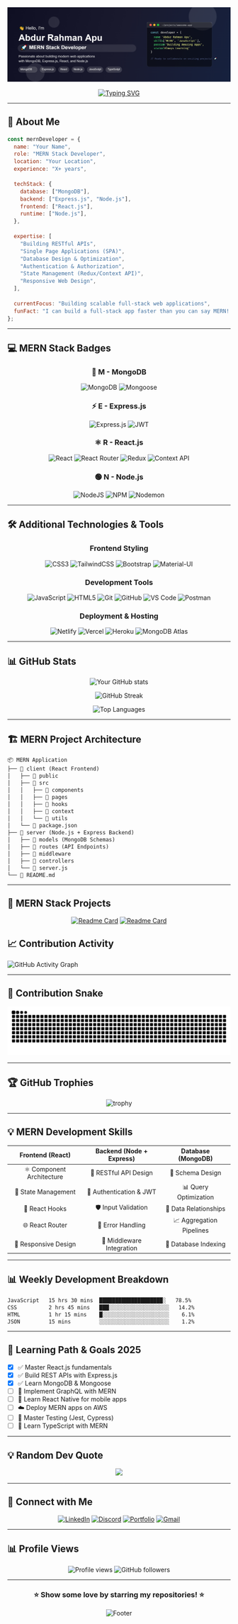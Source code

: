 <div align="center">
<img src="./banner.png" alt="banner">
</div>

<div align="center">

[![Typing SVG](https://readme-typing-svg.herokuapp.com?font=Fira+Code&pause=1000&color=2E9EFF&center=true&vCenter=true&width=435&lines=MERN+Stack+Developer;MongoDB+%7C+Express+%7C+React+%7C+Node.js;Full+Stack+JavaScript+Developer;Building+Scalable+Web+Applications)](https://git.io/typing-svg)

</div>

---

## 🚀 About Me

```javascript
const mernDeveloper = {
  name: "Your Name",
  role: "MERN Stack Developer",
  location: "Your Location",
  experience: "X+ years",

  techStack: {
    database: ["MongoDB"],
    backend: ["Express.js", "Node.js"],
    frontend: ["React.js"],
    runtime: ["Node.js"],
  },

  expertise: [
    "Building RESTful APIs",
    "Single Page Applications (SPA)",
    "Database Design & Optimization",
    "Authentication & Authorization",
    "State Management (Redux/Context API)",
    "Responsive Web Design",
  ],

  currentFocus: "Building scalable full-stack web applications",
  funFact: "I can build a full-stack app faster than you can say MERN! 🚀",
};
```

---

## 💻 MERN Stack Badges

<div align="center">

### 🍃 **M** - MongoDB

![MongoDB](https://img.shields.io/badge/MongoDB-%234ea94b.svg?style=for-the-badge&logo=mongodb&logoColor=white)
![Mongoose](https://img.shields.io/badge/Mongoose-880000.svg?style=for-the-badge&logo=mongoose&logoColor=white)

### ⚡ **E** - Express.js

![Express.js](https://img.shields.io/badge/express.js-%23404d59.svg?style=for-the-badge&logo=express&logoColor=%2361DAFB)
![JWT](https://img.shields.io/badge/JWT-black?style=for-the-badge&logo=JSON%20web%20tokens)

### ⚛️ **R** - React.js

![React](https://img.shields.io/badge/react-%2320232a.svg?style=for-the-badge&logo=react&logoColor=%2361DAFB)
![React Router](https://img.shields.io/badge/React_Router-CA4245?style=for-the-badge&logo=react-router&logoColor=white)
![Redux](https://img.shields.io/badge/redux-%23593d88.svg?style=for-the-badge&logo=redux&logoColor=white)
![Context API](https://img.shields.io/badge/Context--Api-000000?style=for-the-badge&logo=react)

### 🟢 **N** - Node.js

![NodeJS](https://img.shields.io/badge/node.js-6DA55F?style=for-the-badge&logo=node.js&logoColor=white)
![NPM](https://img.shields.io/badge/NPM-%23CB3837.svg?style=for-the-badge&logo=npm&logoColor=white)
![Nodemon](https://img.shields.io/badge/NODEMON-%23323330.svg?style=for-the-badge&logo=nodemon&logoColor=%BBDEAD)

</div>

---

## 🛠️ Additional Technologies & Tools

<div align="center">

### Frontend Styling

![CSS3](https://img.shields.io/badge/css3-%231572B6.svg?style=for-the-badge&logo=css3&logoColor=white)
![TailwindCSS](https://img.shields.io/badge/tailwindcss-%2338B2AC.svg?style=for-the-badge&logo=tailwind-css&logoColor=white)
![Bootstrap](https://img.shields.io/badge/bootstrap-%238511FA.svg?style=for-the-badge&logo=bootstrap&logoColor=white)
![Material-UI](https://img.shields.io/badge/MUI-%230081CB.svg?style=for-the-badge&logo=mui&logoColor=white)

### Development Tools

![JavaScript](https://img.shields.io/badge/javascript-%23323330.svg?style=for-the-badge&logo=javascript&logoColor=%23F7DF1E)
![HTML5](https://img.shields.io/badge/html5-%23E34F26.svg?style=for-the-badge&logo=html5&logoColor=white)
![Git](https://img.shields.io/badge/git-%23F05033.svg?style=for-the-badge&logo=git&logoColor=white)
![GitHub](https://img.shields.io/badge/github-%23121011.svg?style=for-the-badge&logo=github&logoColor=white)
![VS Code](https://img.shields.io/badge/Visual%20Studio%20Code-0078d4.svg?style=for-the-badge&logo=visual-studio-code&logoColor=white)
![Postman](https://img.shields.io/badge/Postman-FF6C37?style=for-the-badge&logo=postman&logoColor=white)

### Deployment & Hosting

![Netlify](https://img.shields.io/badge/netlify-%23000000.svg?style=for-the-badge&logo=netlify&logoColor=#00C7B7)
![Vercel](https://img.shields.io/badge/vercel-%23000000.svg?style=for-the-badge&logo=vercel&logoColor=white)
![Heroku](https://img.shields.io/badge/heroku-%23430098.svg?style=for-the-badge&logo=heroku&logoColor=white)
![MongoDB Atlas](https://img.shields.io/badge/MongoDB%20Atlas-4DB33D?style=for-the-badge&logo=mongodb&logoColor=white)

</div>

---

## 📊 GitHub Stats

<div align="center">

![Your GitHub stats](https://github-readme-stats.vercel.app/api?username=Abdur-Rahman-Apu&show_icons=true&theme=radical&hide_border=true&count_private=true)

![GitHub Streak](https://streak-stats.demolab.com?user=Abdur-Rahman-Apu&theme=radical&hide_border=true)

![Top Languages](https://github-readme-stats.vercel.app/api/top-langs/?username=Abdur-Rahman-Apu&theme=radical&hide_border=true&layout=compact&langs_count=8)

</div>

---

## 🏗️ MERN Project Architecture

```
📦 MERN Application
├── 📁 client (React Frontend)
│   ├── 📁 public
│   ├── 📁 src
│   │   ├── 📁 components
│   │   ├── 📁 pages
│   │   ├── 📁 hooks
│   │   ├── 📁 context
│   │   └── 📁 utils
│   └── 📄 package.json
├── 📁 server (Node.js + Express Backend)
│   ├── 📁 models (MongoDB Schemas)
│   ├── 📁 routes (API Endpoints)
│   ├── 📁 middleware
│   ├── 📁 controllers
│   └── 📄 server.js
└── 📄 README.md
```

---

## 🎯 MERN Stack Projects

<div align="center">

[![Readme Card](https://github-readme-stats.vercel.app/api/pin/?username=Abdur-Rahman-Apu&repo=Bobbili-urban-development-authority&theme=radical)](https://github.com/Bobbili-urban-development-authority/fullstack-residential-plan-app)
[![Readme Card](https://github-readme-stats.vercel.app/api/pin/?username=Abdur-Rahman-Apu&repo=SDS-Consultancy-Service-Exam-App-Client&theme=radical)](https://github.com/Abdur-Rahman-Apu/SDS-Consultancy-Service-Exam-App-Client)

</div>

## 📈 Contribution Activity

![GitHub Activity Graph](https://github-readme-activity-graph.vercel.app/graph?username=Abdur-Rahman-Apu&theme=react-dark&hide_border=true&area=true)

---

## 🐍 Contribution Snake

![Snake animation](https://github.com/Abdur-Rahman-Apu/Abdur-Rahman-Apu/blob/output/github-contribution-grid-snake.svg)

---

## 🏆 GitHub Trophies

<div align="center">

![trophy](https://github-profile-trophy.vercel.app/?username=Abdur-Rahman-Apu&theme=radical&no-frame=true&no-bg=false&margin-w=4)

</div>

---

## 💡 MERN Development Skills

<div align="center">

|   **Frontend (React)**    | **Backend (Node + Express)** |  **Database (MongoDB)**  |
| :-----------------------: | :--------------------------: | :----------------------: |
| ⚛️ Component Architecture |    🔧 RESTful API Design     |     🍃 Schema Design     |
|    🎨 State Management    |   🔐 Authentication & JWT    |  📊 Query Optimization   |
|      🎯 React Hooks       |     🛡️ Input Validation      |  🔄 Data Relationships   |
|      🌐 React Router      |      📝 Error Handling       | 📈 Aggregation Pipelines |
|   📱 Responsive Design    |  🚀 Middleware Integration   |   💾 Database Indexing   |

</div>

---

## 📊 Weekly Development Breakdown

<!--START_SECTION:waka-->

```text
JavaScript   15 hrs 30 mins  ████████████████████░   78.5%
CSS          2 hrs 45 mins   ███░░░░░░░░░░░░░░░░░░░   14.2%
HTML         1 hr 15 mins    █░░░░░░░░░░░░░░░░░░░░░    6.1%
JSON         15 mins         ░░░░░░░░░░░░░░░░░░░░░░    1.2%
```

<!--END_SECTION:waka-->

---

## 🎯 Learning Path & Goals 2025

- [x] ✅ Master React.js fundamentals
- [x] ✅ Build REST APIs with Express.js
- [x] ✅ Learn MongoDB & Mongoose
- [ ] 🔄 Implement GraphQL with MERN
- [ ] 📱 Learn React Native for mobile apps
- [ ] ☁️ Deploy MERN apps on AWS
- [ ] 🧪 Master Testing (Jest, Cypress)
- [ ] 🔧 Learn TypeScript with MERN

---

## 💡 Random Dev Quote

<div align="center">

![](https://quotes-github-readme.vercel.app/api?type=horizontal&theme=radical)

</div>

---

## 🤝 Connect with Me

<div align="center">

[![LinkedIn](https://img.shields.io/badge/LinkedIn-%230077B5.svg?logo=linkedin&logoColor=white)](https://linkedin.com/in/abdur-rahman-apu)
[![Discord](https://img.shields.io/badge/Discord-%231DA1F2.svg?logo=Discord&logoColor=white)](https://discord.com/abdurrahman1999)
[![Portfolio](https://img.shields.io/badge/Portfolio-%23FF5722.svg?logo=todoist&logoColor=white)](https://abdur-rahman-apu-portfolio.netlify.app/)
[![Gmail](https://img.shields.io/badge/Gmail-D14836?logo=gmail&logoColor=white)](mailto:abdurrahmany418@gmail.com)

</div>

---

## 📊 Profile Views

<div align="center">

![Profile views](https://komarev.com/ghpvc/?username=Abdur-Rahman-Apu&label=Profile%20views&color=0e75b6&style=flat)
![GitHub followers](https://img.shields.io/github/followers/Abdur-Rahman-Apu?label=Followers&style=social)

</div>

---

<div align="center">

### ⭐ Show some love by starring my repositories! ⭐

![Footer](https://capsule-render.vercel.app/api?type=waving&color=gradient&height=100&section=footer)

</div>
